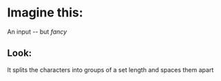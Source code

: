 # Imagine this:

An input -- but *fancy*


## Look:

It splits the characters into groups of a set length and spaces them apart
